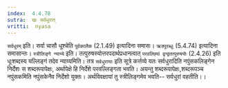 ```yaml
---
index:  4.4.78
sutra:  खः सर्वधुरात्
vritti:  nyasa
---
```


`सर्वधुरम्` इति। सर्वा चासौ धूश्चेति `पूर्वकालैक` (2.1.49) इत्यादिना समासः। `ऋक्पूरब्धूः` (5.4.74) इत्यादिना समासान्तः।
`स्त्रीलिङ्गे न्याय्ये` इति। तत्पुरुषस्योत्तरपदार्थप्रधानत्वात् `परवलिह्घं द्वन्द्वतत्पुरुषयोः` (2.4.26) इति धूःशब्दस्य यल्लिङ्गं तदेव न्याय्यमिति। तत्र `सर्वधुरायाः` इति सूत्रे कर्त्तव्ये यतः सर्वधुरादिति नपुंसकलिङ्गेन निर्देशः स शब्दरूपापेक्षः, अर्थापेक्षे हि निर्देशे परवल्लिङ्गता भवति। अयन्तु शब्दरूपापेक्षः,शब्दरूपञ्च नपुंसकमिति नपुंसकेनैव निर्देशो युक्तः। अर्थविवक्षायां तु स्त्रीलिङ्गमेव भवति-- सर्वधुरां वहतीति।।

